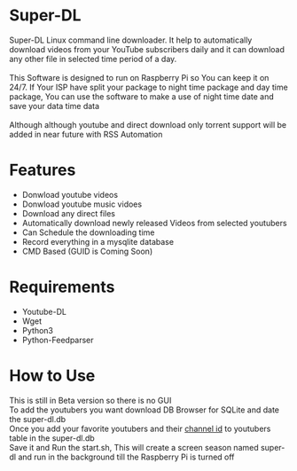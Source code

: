 # Super-DL
Super-DL Linux command line downloader. It help to automatically download videos from your YouTube subscribers daily and it can download any other file in selected time period of a day. <br><br>
This Software is designed to run on Raspberry Pi so You can keep it on 24/7. If Your ISP have split your package to night time package and day time package, You can use the software to make a use of night time date and save your data time data <br><br>
Although although youtube and direct download only torrent support will be added in near future with RSS Automation
# Features
  <ul>
  <li>Donwload youtube videos</li>
  <li>Donwload youtube music vidoes</li>
  <li>Download any direct files</li>
  <li>Automatically download newly released Videos from selected youtubers</li>
  <li>Can Schedule the downloading time</li>
  <li>Record everything in a mysqlite database</li>
  <li>CMD Based (GUID is Coming Soon)</li>
  </ul>
  
# Requirements
<ul>
  <li>Youtube-DL</li>
  <li>Wget</li>
  <li>Python3</li>
  <li>Python-Feedparser</li>
</ul>

# How to Use

This is still in Beta version so there is no GUI<br>
To add the youtubers you want download DB Browser for SQLite and date the super-dl.db<br>
Once you add your favorite youtubers and their <a href="http://dev.zype.com/posts/2014/11/04/finding-youtube-channel-id/">channel id</a>  to youtubers table in the super-dl.db<br>
Save it and Run the start.sh, This will create a screen season named super-dl and run in the background till the Raspberry Pi is turned off<br>
